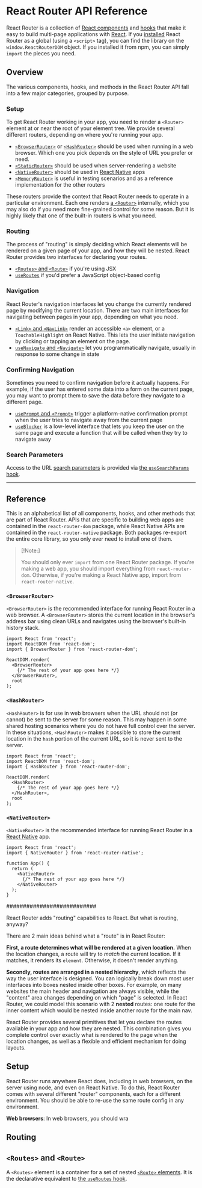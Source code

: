 <a name="top"></a>

# React Router API Reference

React Router is a collection of [React components](https://reactjs.org/docs/components-and-props.html) and [hooks](#https://reactjs.org/docs/hooks-intro.html) that make it easy to build multi-page applications with [React](https://reactjs.org). If you [installed](./installation) React Router as a global (using a `<script>` tag), you can find the library on the `window.ReactRouterDOM` object. If you installed it from npm, you can simply `import` the pieces you need.

<a name="overview"></a>

## Overview

The various components, hooks, and methods in the React Router API fall into a few major categories, grouped by purpose.

<a name="setup"></a>

### Setup

To get React Router working in your app, you need to render a `<Router>` element at or near the root of your element tree. We provide several different routers, depending on where you're running your app.

- [`<BrowserRouter>`](#browserrouter) or [`<HashRouter>`](#hashrouter) should be used when running in a web browser. Which one you pick depends on the style of URL you prefer or need.
- [`<StaticRouter>`](#staticrouter) should be used when server-rendering a website
- [`<NativeRouter>`](#nativerouter) should be used in [React Native](https://reactnative.dev/) apps
- [`<MemoryRouter>`](#memoryrouter) is useful in testing scenarios and as a reference implementation for the other routers

These routers provide the context that React Router needs to operate in a particular environment. Each one renders [a `<Router>`](#router) internally, which you may also do if you need more fine-grained control for some reason. But it is highly likely that one of the built-in routers is what you need.

<a name="routing"></a>

### Routing

The process of "routing" is simply deciding which React elements will be rendered on a given page of your app, and how they will be nested. React Router provides two interfaces for declaring your routes.

- [`<Routes>` and `<Route>`](#routes-and-route) if you're using JSX
- [`useRoutes`](#useroutes) if you'd prefer a JavaScript object-based config

<a name="navigation"></a>

### Navigation

React Router's navigation interfaces let you change the currently rendered page by modifying the current location. There are two main interfaces for navigating between pages in your app, depending on what you need.

- [`<Link>` and `<NavLink>`](#link-and-navlink) render an accessible `<a>` element, or a `TouchableHighlight` on React Native. This lets the user initiate navigation by clicking or tapping an element on the page.
- [`useNavigate` and `<Navigate>`](#usenavigate-and-navigate) let you programmatically navigate, usually in response to some change in state

<a name="confirming-navigation"></a>

### Confirming Navigation

Sometimes you need to confirm navigation before it actually happens. For example, if the user has entered some data into a form on the current page, you may want to prompt them to save the data before they navigate to a different page.

- [`usePrompt` and `<Prompt>`](#useprompt-and-prompt) trigger a platform-native confirmation prompt when the user tries to navigate away from the current page
- [`useBlocker`](#useblocker) is a low-level interface that lets you keep the user on the same page and execute a function that will be called when they try to navigate away

<a name="search-parameters"></a>

### Search Parameters

Access to the URL [search parameters](https://developer.mozilla.org/en-US/docs/Web/API/URL/searchParams) is provided via [the `useSearchParams` hook](#usesearchparams).

----------

<a name="reference"></a>

## Reference

This is an alphabetical list of all components, hooks, and other methods that are part of React Router. APIs that are specific to building web apps are contained in the `react-router-dom` package, while React Native APIs are contained in the `react-router-native` package. Both packages re-export the entire core library, so you only ever need to install one of them.

> [!Note:]
>
> You should only ever `import` from one React Router package. If you're making
> a web app, you should import everything from `react-router-dom`. Otherwise, if
> you're making a React Native app, import from `react-router-native`.

<a name="browserrouter"></a>

### `<BrowserRouter>`

`<BrowserRouter>` is the recommended interface for running React Router in a web browser. A `<BrowserRouter>` stores the current location in the browser's address bar using clean URLs and navigates using the browser's built-in history stack.

```tsx
import React from 'react';
import ReactDOM from 'react-dom';
import { BrowserRouter } from 'react-router-dom';

ReactDOM.render(
  <BrowserRouter>
    {/* The rest of your app goes here */}
  </BrowserRouter>,
  root
);
```

<a name="hashrouter"></a>

### `<HashRouter>`

`<HashRouter>` is for use in web browsers when the URL should not (or cannot) be sent to the server for some reason. This may happen in some shared hosting scenarios where you do not have full control over the server. In these situations, `<HashRouter>` makes it possible to store the current location in the `hash` portion of the current URL, so it is never sent to the server.

```tsx
import React from 'react';
import ReactDOM from 'react-dom';
import { HashRouter } from 'react-router-dom';

ReactDOM.render(
  <HashRouter>
    {/* The rest of your app goes here */}
  </HashRouter>,
  root
);
```

<a name="nativerouter"></a>

### `<NativeRouter>`

`<NativeRouter>` is the recommended interface for running React Router in a [React Native](https://reactnative.dev) app.

```tsx
import React from 'react';
import { NativeRouter } from 'react-router-native';

function App() {
  return (
    <NativeRouter>
      {/* The rest of your app goes here */}
    </NativeRouter>
  );
}
```

###########################

React Router adds "routing" capabilities to React. But what is routing, anyway?

There are 2 main ideas behind what a "route" is in React Router:

**First, a route determines what will be rendered at a given location.** When the location changes, a route will try to *match* the current location. If it matches, it renders its `element`. Otherwise, it doesn't render anything.

**Secondly, routes are arranged in a nested hierarchy**, which reflects the way the user interface is designed. You can logically break down most user interfaces into boxes nested inside other boxes. For example, on many websites the main header and navigation are always visible, while the "content" area changes depending on which "page" is selected. In React Router, we could model this scenario with 2 **nested** routes: one route for the inner content which would be nested inside another route for the main nav.

React Router provides several primitives that let you declare the routes available in your app and how they are nested. This combination gives you complete control over exactly what is rendered to the page when the location changes, as well as a flexible and efficient mechanism for doing layouts.

<a name="setup"></a>

## Setup

React Router runs anywhere React does, including in web browsers, on the server using node, and even on React Native. To do this, React Router comes with several different "router" components, each for a different environment. You should be able to re-use the same route config in any environment.

**Web browsers**: In web browsers, you should wra

<a name="routing"></a>

## Routing



<a name="routes"></a>

## `<Routes>` and `<Route>`

A `<Routes>` element is a container for a set of nested [`<Route>` elements](#route). It is the declarative equivalent to [the `useRoutes` hook](#useroutes).
